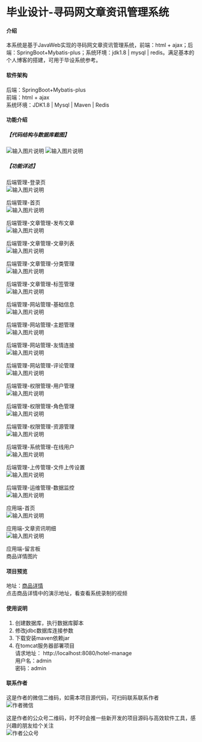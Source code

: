 # 毕业设计-寻码网文章资讯管理系统

#### 介绍
本系统是基于JavaWeb实现的寻码网文章资讯管理系统，前端：html + ajax；后端：SpringBoot+Mybatis-plus；系统环境：jdk1.8 | mysql | redis。满足基本的个人博客的搭建，可用于毕设系统参考。


#### 软件架构
后端：SpringBoot+Mybatis-plus  
前端：html + ajax    
系统环境：JDK1.8 | Mysql | Maven | Redis  


#### 功能介绍
##### 【代码结构与数据库截图】
![输入图片说明](images/image1.png)
![输入图片说明](images/image2.png)

##### 【功能详述】 
后端管理-登录页  
![输入图片说明](images/image3.png)

后端管理-首页  
![输入图片说明](images/image4.png)

后端管理-文章管理-发布文章  
![输入图片说明](images/image5.png)

后端管理-文章管理-文章列表  
![输入图片说明](images/image6.png)

后端管理-文章管理-分类管理  
![输入图片说明](images/image7.png)

后端管理-文章管理-标签管理  
![输入图片说明](images/image8.png)

后端管理-网站管理-基础信息  
![输入图片说明](images/image9.png)

后端管理-网站管理-主题管理  
![输入图片说明](images/image10.png)

后端管理-网站管理-友情连接  
![输入图片说明](images/image11.png)

后端管理-网站管理-评论管理  
![输入图片说明](images/image12.png)

后端管理-权限管理-用户管理  
![输入图片说明](images/image13.png)

后端管理-权限管理-角色管理  
![输入图片说明](images/image14.png)

后端管理-权限管理-资源管理  
![输入图片说明](images/image15.png)

后端管理-系统管理-在线用户  
![输入图片说明](images/image16.png)

后端管理-上传管理-文件上传设置  
![输入图片说明](images/image17.png)

后端管理-运维管理-数据监控  
![输入图片说明](images/image18.png)

应用端-首页  
![输入图片说明](images/image19.png)

应用端-文章资讯明细  
![输入图片说明](images/image20.png)

应用端-留言板  
商品详情图片

#### 项目预览
地址：[商品详情 ](https://www.xunmaw.com/shop/detail/1624392459166236674)   
点击商品详情中的演示地址，看查看系统录制的视频    

#### 使用说明
1. 创建数据库，执行数据库脚本
2. 修改jdbc数据库连接参数
3. 下载安装maven依赖jar
4. 在tomcat服务器部署项目  
    请求地址： http://localhost:8080/hotel-manage    
    用户名：admin  
    密码：admin  

#### 联系作者
这是作者的微信二维码，如需本项目源代码，可扫码联系联系作者  
![作者微信](https://gitee.com/xiaoxinlai/book-system/raw/master/xunmaw001.jpg)

这是作者的公众号二维码，时不时会推一些新开发的项目源码与高效软件工具，感兴趣的朋友给个关注  
![作者公众号](https://gitee.com/xiaoxinlai/book-system/raw/master/xunmaw%E5%85%AC%E4%BC%97%E5%8F%B7.jpg)